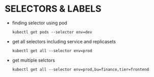 # SELECTORS & LABELS


- finding selector using pod

      kubectl get pods --selector env=dev
      
- get all selectors including service and replicasets
      
      kubectl get all --selector env=prod
      
- get multiple selctors
      
      kubectl get all --selector env=prod,bu=finance,tier=frontend
